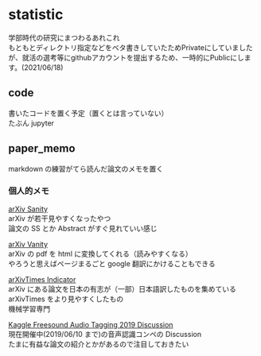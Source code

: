# statistic

学部時代の研究にまつわるあれこれ  
もともとディレクトリ指定などをベタ書きしていたためPrivateにしていましたが、就活の選考等にgithubアカウントを提出するため、一時的にPublicにします。(2021/06/18)  


## code

書いたコードを置く予定（置くとは言っていない）  
たぶん jupyter

## paper_memo

markdown の練習がてら読んだ論文のメモを置く

### 個人的メモ

[arXiv Sanity](http://www.arxiv-sanity.com/)  
arXiv が若干見やすくなったやつ  
論文の SS とか Abstract がすぐ見れていい感じ

[arXiv Vanity](https://www.arxiv-vanity.com/)  
arXiv の pdf を html に変換してくれる（読みやすくなる）  
やろうと思えばページまるごと google 翻訳にかけることもできる

[arXivTimes Indicator](https://arxivtimes.herokuapp.com/)  
arXiv にある論文を日本の有志が（一部）日本語訳したものを集めている arXivTimes をより見やすくしたもの  
機械学習専門

[Kaggle Freesound Audio Tagging 2019 Discussion](https://www.kaggle.com/c/freesound-audio-tagging-2019/discussion)  
現在開催中(2019/06/10 まで)の音声認識コンペの Discussion  
たまに有益な論文の紹介とかがあるので注目しておきたい
